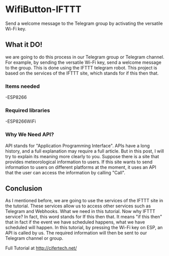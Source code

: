 # WifiButton-IFTTT
Send a welcome message to the Telegram group by activating the versatile Wi-Fi key.

## What it DO!
we are going to do this process in our Telegram group or Telegram channel. For example, by sending the versatile Wi-Fi key, send a welcome message to the group. This is done using the IFTTT telegram robot. This project is based on the services of the IFTTT site, which stands for if this then that.

### Items needed
-ESP8266

### Required libraries
-ESP8266WiFi

### Why We Need API?
API stands for "Application Programming Interface". APIs have a long history, and a full explanation may require a full article. But in this post, I will try to explain its meaning more clearly to you. Suppose there is a site that provides meteorological information to users. If this site wants to send information to users on different platforms at the moment, it uses an API that the user can access the information by calling "Call".

## Conclusion
As I mentioned before, we are going to use the services of the IFTTT site in the tutorial. These services allow us to access other services such as Telegram and Webhooks. What we need in this tutorial. Now why IFTTT service? In fact, this word stands for If this then that. It means "if this then" that in fact if the event we have scheduled happens, what we have scheduled will happen. In this tutorial, by pressing the Wi-Fi key on ESP, an API is called by us. The required information will then be sent to our Telegram channel or group.

Full Tutorial at http://cifertech.net/
